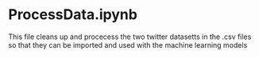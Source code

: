 # ProcessData.ipynb

This file cleans up and procecess the two twitter datasetts in the .csv files so that they can be imported and used with the machine learning models
